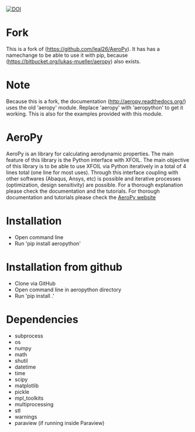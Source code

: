[![DOI](https://zenodo.org/badge/20401/leal26/AeroPy.svg)](https://zenodo.org/badge/latestdoi/20401/leal26/AeroPy)

# Fork
This is a fork of (https://github.com/leal26/AeroPy). It has has a namechange to be able to use it with pip, because (https://bitbucket.org/lukas-mueller/aeropy) also exists.

# Note
Because this is a fork, the documentation (http://aeropy.readthedocs.org/) uses the old 'aeropy' module. Replace 'aeropy' with 'aeropython' to get it working. This is also for the examples provided with this module.

# AeroPy
AeroPy is an library for calculating aerodynamic properties. The main feature of this library is the Python interface with XFOIL. The main objective of this library is to be able to use XFOIL via Python iteratively in a total of 4 lines total (one line for most uses). Through this interface coupling with other softwares (Abaqus, Ansys, etc) is possible and iterative processes (optimization, design sensitivity) are possible. For a thorough explanation please check the documentation and the tutorials. For thorough documentation and tutorials please check the [AeroPy website](http://aeropy.readthedocs.org/)

# Installation
- Open command line
- Run 'pip install aeropython'

# Installation from github
- Clone via GitHub
- Open command line in aeropython directory
- Run 'pip install .\'

# Dependencies
- subprocess
- os
- numpy
- math
- shutil
- datetime
- time
- scipy
- matplotlib
- pickle
- mpl_toolkits
- multiprocessing
- stl
- warnings
- paraview (if running inside Paraview)
